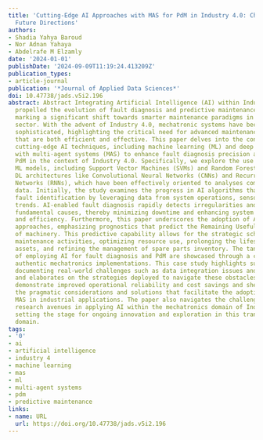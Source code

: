 ```yaml
---
title: 'Cutting-Edge AI Approaches with MAS for PdM in Industry 4.0: Challenges and
  Future Directions'
authors:
- Shadia Yahya Baroud
- Nor Adnan Yahaya
- Abdelrafe M Elzamly
date: '2024-01-01'
publishDate: '2024-09-09T11:19:24.413209Z'
publication_types:
- article-journal
publication: '*Journal of Applied Data Sciences*'
doi: 10.47738/jads.v5i2.196
abstract: Abstract Integrating Artificial Intelligence (AI) within Industry 4.0 has
  propelled the evolution of fault diagnosis and predictive maintenance (PdM) strategies,
  marking a significant shift towards smarter maintenance paradigms in the mechatronics
  sector. With the advent of Industry 4.0, mechatronic systems have become increasingly
  sophisticated, highlighting the critical need for advanced maintenance methodologies
  that are both efficient and effective. This paper delves into the confluence of
  cutting-edge AI techniques, including machine learning (ML) and deep learning (DL),
  with multi-agent systems (MAS) to enhance fault diagnosis precision and facilitate
  PdM in the context of Industry 4.0. Specifically, we explore the use of various
  ML models, including Support Vector Machines (SVMs) and Random Forests (RFs), and
  DL architectures like Convolutional Neural Networks (CNNs) and Recurrent Neural
  Networks (RNNs), which have been effectively oriented to analyses complex industrial
  data. Initially, the study examines the progress in AI algorithms that accelerate
  fault identification by leveraging data from system operations, sensors, and historical
  trends. AI-enabled fault diagnosis rapidly detects irregularities and discerns the
  fundamental causes, thereby minimizing downtime and enhancing system reliability
  and efficiency. Furthermore, this paper underscores the adoption of AI-driven PdM
  approaches, emphasizing prognostics that predict the Remaining Useful Life (RUL)
  of machinery. This predictive capability allows for the strategic scheduling of
  maintenance activities, optimizing resource use, prolonging the lifespan of expensive
  assets, and refining the management of spare parts inventory. The tangible advantages
  of employing AI for fault diagnosis and PdM are showcased through a case study from
  authentic mechatronics implementations. This case study highlights successful implementations,
  documenting real-world challenges such as data integration issues and system interoperability,
  and elaborates on the strategies deployed to navigate these obstacles. The results
  demonstrate improved operational reliability and cost savings and shed light on
  the pragmatic considerations and solutions that facilitate the adoption of AI and
  MAS in industrial applications. The paper also navigates the challenges and prospective
  research avenues in applying AI within the mechatronics domain of Industry 4.0,
  setting the stage for ongoing innovation and exploration in this transformative
  domain.
tags:
- '0'
- ai
- artificial intelligence
- industry 4
- machine learning
- mas
- ml
- multi-agent systems
- pdm
- predictive maintenance
links:
- name: URL
  url: https://doi.org/10.47738/jads.v5i2.196
---
```

